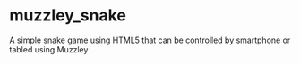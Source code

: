muzzley_snake
=============

A simple snake game using HTML5 that can be controlled by smartphone or tabled using Muzzley
